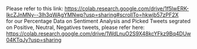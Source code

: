 Please refer to this link: https://colab.research.google.com/drive/1f5lwERK-IkcZJnMNy--3lh3qWAgYMNwp?usp=sharing#scrollTo=hkwjb57zPF2X
<br>
for our Percentage Data on Sentiment Analysis and Picked Tweets segrated on Positive, Neutral, Negatives tweets, please refer here: https://colab.research.google.com/drive/1WdLnuO2S9X48kcYFkz9Bq4DUw04KTqJy?usp=sharing
